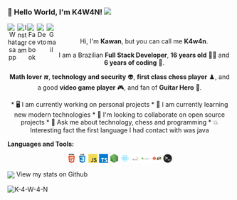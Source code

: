### 🤖 Hello World, I'm K4W4N!  <img src="https://github.com/TheDudeThatCode/TheDudeThatCode/blob/master/Assets/Earth.gif" width="24px">
<div align="center">
<a target="_blank" href="https://api.whatsapp.com/send?phone=5586981213040">
  <img align="left" alt="Whatsapp" width="22px" src="https://cdn.jsdelivr.net/npm/simple-icons@v3/icons/whatsapp.svg"/>
</a>
<a target="_blank" href="https://www.instagram.com/kah_du1/">
  <img align="left" alt="Instagram" width="22px" src="https://cdn.jsdelivr.net/npm/simple-icons@v3/icons/instagram.svg"/>
</a>
<a target="_blank" href="https://www.fb.com/K4w4nD/">
  <img align="left" alt="Facebook" width="22px" src="https://cdn.jsdelivr.net/npm/simple-icons@v3/icons/facebook.svg"/>
</a>
<a target="_blank" href="https://dev.to/k4w4n/">
  <img align="left" alt="Devto" width="22px" src="https://cdn.jsdelivr.net/npm/simple-icons@v3/icons/dev-dot-to.svg"/>
</a>
<a target="_blank" href="mailto:k4w4ndu4rt3@gmail.com">
  <img align="left" alt="Gmail" width="22px" src="https://cdn.jsdelivr.net/npm/simple-icons@v3/icons/gmail.svg"/>
</a>
</div>
</br>

<p align="center">
Hi, I'm <strong>Kawan</strong>, but you can call me <strong>K4w4n</strong>. 
</p>
<p align="center">
I am a Brazilian <strong>Full Stack Developer</strong>, <strong>16 years old</strong> 👶🏻 and <strong>6 years of coding</strong> 🧐.
</p>
<p align="center">
<strong>Math lover</strong> 𝞹, <strong>technology and security</strong> 👽, <strong>first class chess player</strong> ♟️, and a good <strong>video game player</strong> 🎮, and fan of <strong>Guitar Hero</strong> 🎸.
</p>

<p align="center">
* 🖥️ I am currently working on personal projects
* 🎲 I am currently learning new modern technologies
* 👾 I'm looking to collaborate on open source projects
* 💬 Ask me about technology, chess and programming
* 💥 Interesting fact the first language I had contact with was java
</p>

<strong>Languages and Tools:</strong>

<p align="center">
<code><img height="20" src="https://raw.githubusercontent.com/github/explore/80688e429a7d4ef2fca1e82350fe8e3517d3494d/topics/html/html.png"></code>
<code><img height="20" src="https://raw.githubusercontent.com/github/explore/80688e429a7d4ef2fca1e82350fe8e3517d3494d/topics/css/css.png"></code>
<code><img height="20" src="https://raw.githubusercontent.com/github/explore/80688e429a7d4ef2fca1e82350fe8e3517d3494d/topics/javascript/javascript.png"></code>
<code><img height="20" src="https://raw.githubusercontent.com/github/explore/80688e429a7d4ef2fca1e82350fe8e3517d3494d/topics/typescript/typescript.png"></code>
<code><img height="20" src="https://raw.githubusercontent.com/github/explore/80688e429a7d4ef2fca1e82350fe8e3517d3494d/topics/nodejs/nodejs.png"></code>
<code><img height="20" src="https://raw.githubusercontent.com/github/explore/80688e429a7d4ef2fca1e82350fe8e3517d3494d/topics/react/react.png"></code>
<code><img height="20" src="https://raw.githubusercontent.com/github/explore/80688e429a7d4ef2fca1e82350fe8e3517d3494d/topics/mysql/mysql.png"></code>
<code><img height="20" src="https://raw.githubusercontent.com/github/explore/80688e429a7d4ef2fca1e82350fe8e3517d3494d/topics/mongodb/mongodb.png"></code>
<code><img height="20" src="https://raw.githubusercontent.com/github/explore/80688e429a7d4ef2fca1e82350fe8e3517d3494d/topics/git/git.png"></code>
<code><img height="20" src="https://raw.githubusercontent.com/github/explore/80688e429a7d4ef2fca1e82350fe8e3517d3494d/topics/terminal/terminal.png"></code>
</p>

<img align="center" src="https://media.giphy.com/media/VgCDAzcKvsR6OM0uWg/giphy.gif" width="50"> View my stats on Github 
   
<img align="center" src="https://github-readme-stats.vercel.app/api?username=K-4-W-4-N&show_icons=true&theme=radical" alt="K-4-W-4-N"/>
